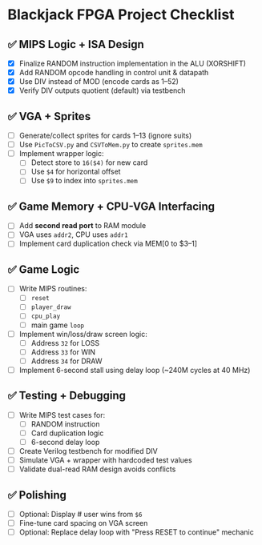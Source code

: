# Blackjack FPGA Project Checklist

## ✅ MIPS Logic + ISA Design
- [x] Finalize RANDOM instruction implementation in the ALU (XORSHIFT)
- [x] Add RANDOM opcode handling in control unit & datapath
- [x] Use DIV instead of MOD (encode cards as 1–52)
- [x] Verify DIV outputs quotient (default) via testbench

## ✅ VGA + Sprites
- [ ] Generate/collect sprites for cards 1–13 (ignore suits)
- [ ] Use `PicToCSV.py` and `CSVToMem.py` to create `sprites.mem`
- [ ] Implement wrapper logic:
  - [ ] Detect store to `16($4)` for new card
  - [ ] Use `$4` for horizontal offset
  - [ ] Use `$9` to index into `sprites.mem`

## ✅ Game Memory + CPU-VGA Interfacing
- [ ] Add **second read port** to RAM module
- [ ] VGA uses `addr2`, CPU uses `addr1`
- [ ] Implement card duplication check via MEM[0 to $3–1]

## ✅ Game Logic
- [ ] Write MIPS routines:
  - [ ] `reset`
  - [ ] `player_draw`
  - [ ] `cpu_play`
  - [ ] main game `loop`
- [ ] Implement win/loss/draw screen logic:
  - [ ] Address `32` for LOSS
  - [ ] Address `33` for WIN
  - [ ] Address `34` for DRAW
- [ ] Implement 6-second stall using delay loop (~240M cycles at 40 MHz)

## ✅ Testing + Debugging
- [ ] Write MIPS test cases for:
  - [ ] RANDOM instruction
  - [ ] Card duplication logic
  - [ ] 6-second delay loop
- [ ] Create Verilog testbench for modified DIV
- [ ] Simulate VGA + wrapper with hardcoded test values
- [ ] Validate dual-read RAM design avoids conflicts

## ✅ Polishing
- [ ] Optional: Display # user wins from `$6`
- [ ] Fine-tune card spacing on VGA screen
- [ ] Optional: Replace delay loop with "Press RESET to continue" mechanic
